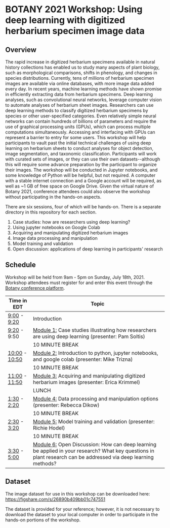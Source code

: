 # BOTANY 2021 Workshop: Using deep learning with digitized herbarium specimen image data

## Overview

The rapid increase in digitized herbarium specimens available in natural history collections has enabled us to study many aspects of plant biology, such as morphological comparisons, shifts in phenology, and changes in species distributions. Currently, tens of millions of herbarium specimen images are available via online databases, with more image data added every day. In recent years, machine learning methods have shown promise in efficiently extracting data from herbarium specimens. Deep learning analyses, such as convolutional neural networks, leverage computer vision to automate analyses of herbarium sheet images. Researchers can use deep learning methods to classify digitized herbarium specimens by species or other user-specified categories. Even relatively simple neural networks can contain hundreds of billions of parameters and require the use of graphical processing units (GPUs), which can process multiple computations simultaneously. Accessing and interfacing with GPUs can represent a barrier to entry for some users. This workshop will help participants to vault past the initial technical challenges of using deep learning on herbarium sheets to conduct analyses for object detection, image segmentation, and taxonomic classification. Participants will work with curated sets of images, or they can use their own datasets--although this will require some advance preparation by the participant to organize their images. The workshop will be conducted in Jupyter notebooks, and some knowledge of Python will be helpful, but not required. A computer with a stable internet connection and a Google account will be required, as well as ~1 GB of free space on Google Drive. Given the virtual nature of Botany 2021, conference attendees could also observe the workshop without participating in the hands-on aspects.

There are six sessions, four of which will be hands-on. There is a separate directory in this repository for each section.
1. Case studies: how are researchers using deep learning?
2. Using jupyter notebooks on Google Colab
3. Acquiring and manipulating digitized herbarium images
4. Image data processing and manipulation
5. Model training and validation
6. Open discussion: applications of deep learning in participants' research

## Schedule
Workshop will be held from 9am - 5pm on Sunday, July 18th, 2021. Workshop attendees must register for and enter this event through the [Botany conference platform](https://botany2021.pathable.co/).

| Time in EDT | Topic |
| --- | --- |
| [9:00](https://www.timeanddate.com/worldclock/converter.html?iso=20210718T130000&p1=263) - [9:20](https://www.timeanddate.com/worldclock/converter.html?iso=20210718T132000&p1=263) | Introduction |
| [9:20](https://www.timeanddate.com/worldclock/converter.html?iso=20210718T132000&p1=263) - 9:50 | [Module 1:](1_case_studies) Case studies illustrating how researchers are using deep learning (presenter: Pam Soltis) |
| | 10 MINUTE BREAK |
| [10:00](https://www.timeanddate.com/worldclock/converter.html?iso=20210718T140000&p1=263) - [10:50](https://www.timeanddate.com/worldclock/converter.html?iso=20210718T145000&p1=263) | [Module 2:](2_jupyter_on_colab) Introduction to python, jupyter notebooks, and google colab (presenter: Mike Trizna) |
| | 10 MINUTE BREAK |
| [11:00](https://www.timeanddate.com/worldclock/converter.html?iso=20210718T150000&p1=263) - [11:50](https://www.timeanddate.com/worldclock/converter.html?iso=20210718T155000&p1=263) | [Module 3:](3_image_acquisition) Acquiring and manipulating digitized herbarium images (presenter: Erica Krimmel) |
| | LUNCH |
| [1:30](https://www.timeanddate.com/worldclock/converter.html?iso=20210718T173000&p1=263) - [2:20](https://www.timeanddate.com/worldclock/converter.html?iso=20210718T182000&p1=263) | [Module 4:](4_data_processing) Data processing and manipulation options (presenter: Rebecca Dikow) |
| | 10 MINUTE BREAK |
| [2:30](https://www.timeanddate.com/worldclock/converter.html?iso=20210718T183000&p1=263) - [3:20](https://www.timeanddate.com/worldclock/converter.html?iso=20210718T192000&p1=263) | [Module 5:](5_model_training) Model training and validation (presenter: Richie Hodel) |
| | 10 MINUTE BREAK |
| [3:30](https://www.timeanddate.com/worldclock/converter.html?iso=20210718T193000&p1=263) - [5:00](https://www.timeanddate.com/worldclock/converter.html?iso=20210718T210000&p1=263) | [Module 6:](6_discussion) Open Discussion: How can deep learning be applied in your research? What key questions in plant research can be addressed via deep learning methods? |

## Dataset

The image dataset for use in this workshop can be downloaded here: https://figshare.com/s/26890b409bb01c747551

The dataset is provided for your reference; however, it is not necessary to download the dataset to your local computer in order to participate in the hands-on portions of the workshop.
